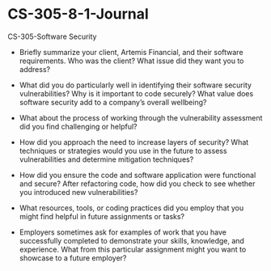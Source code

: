 # CS-305-8-1-Journal
CS-305-Software Security
* Briefly summarize your client, Artemis Financial, and their software requirements. Who was the client? What issue did they want you to address?


* What did you do particularly well in identifying their software security vulnerabilities? Why is it important to code securely? What value does software security add to a company’s overall wellbeing?


* What about the process of working through the vulnerability assessment did you find challenging or helpful?


* How did you approach the need to increase layers of security? What techniques or strategies would you use in the future to assess vulnerabilities and determine mitigation techniques?


* How did you ensure the code and software application were functional and secure? After refactoring code, how did you check to see whether you introduced new vulnerabilities?


* What resources, tools, or coding practices did you employ that you might find helpful in future assignments or tasks?


* Employers sometimes ask for examples of work that you have successfully completed to demonstrate your skills, knowledge, and experience. What from this particular assignment might you want to showcase to a future employer?
